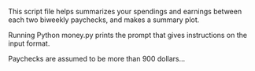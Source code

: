 This script file helps summarizes your spendings and earnings between each two biweekly paychecks, and makes a summary plot.

Running Python money.py prints the prompt that gives instructions on the input format.

Paychecks are assumed to be more than 900 dollars...
